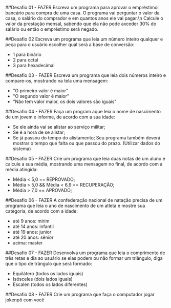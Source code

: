 ##Desafio 01 - FAZER
Escreva um programa para aprovar o empréstimoi bancário para compra de uma casa. O programa vai perguntar o valor da casa, o salário do comprador e em quantos anos ele vai pagar.\n
Calcule o valor da prestação mensal, sabendo que ela não pode axceder 30% do salário ou então o empréstimo será negado.

##Desafio 02
Escreva um programa que leia um número inteiro qualquer e peça para o usuário escolher qual será a base de conversão:
* 1 para binário
* 2 para octal
* 3 para hexadecimal

##Desafio 03 - FAZER
Escreva um programa que leia dois números inteiro e compare-os, mostrando na tela uma mensagem:
* "O primeiro valor é maior"
* "O segundo valor é maior"
* "Não tem valor maior, os dois valores são iguais"

##Desafio 04 - FAZER
Faça um program aque leia o nome de nascimento de um jovem e informe, de acordo com a sua idade:
* Se ele ainda vai se alistar ao serviço militar;
* Se é a hora de se alistar;
* Se já passou do tempo do alistamento;
Seu programa também deverá mostrar o tempo que falta ou que passou do prazo.
(Utilizar dados do sistema)

##Desafio 05 - FAZER
Crie um programa que leia duas notas de um aluno e calcule a sua média, mostrando uma mensagem no final, de acordo com a média atingida:
* Média < 5,0 == REPROVADO;
* Média > 5,0 && Média < 6,9 == RECUPERAÇÃO;
* Média > 7,0 == APROVADO;

##Desafio 06 - FAZER
A confederação nacional de natação precisa de um programa que leia o ano de nascimento de um atleta e mostre sua categoria, de acordo com a idade:
* até 9 anos: mirim
* até 14 anos: infantil
* até 19 anos: junior
* até 20 anos: sênior
* acima: master

##Desafio 07 - FAZER
Desenvolva um programa que leia o comprimento de três retas e dia ao usuário se elas podem ou não formar um triângulo, diga que o tipo de trângulo que será formado:
* Equilátero (todos os lados iguais)
* Isósceles (dois lados iguais)
* Escalen (todos os lados diferentes)

##Desafio 08 - FAZER
Crie um programa que faça o computador jogar jokenpô com você

